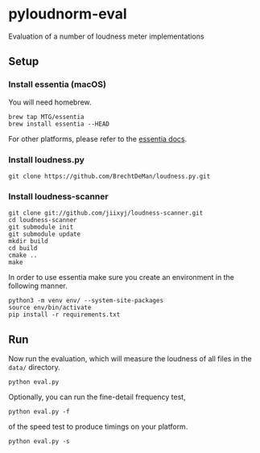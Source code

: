# pyloudnorm-eval
Evaluation of a number of loudness meter implementations

## Setup

### Install essentia (macOS)

You will need homebrew.
```
brew tap MTG/essentia
brew install essentia --HEAD
```

For other platforms, please refer to the [essentia docs](https://essentia.upf.edu/documentation/installing.html).

### Install loudness.py

```
git clone https://github.com/BrechtDeMan/loudness.py.git
```

### Install loudness-scanner

```
git clone git://github.com/jiixyj/loudness-scanner.git
cd loudness-scanner
git submodule init
git submodule update
mkdir build
cd build
cmake ..
make
```

In order to use essentia make sure you create an environment in the following manner.

```
python3 -m venv env/ --system-site-packages
source env/bin/activate 
pip install -r requirements.txt
```

## Run 

Now run the evaluation, which will measure the loudness of all files in the `data/` directory.

```
python eval.py
```

Optionally, you can run the fine-detail frequency test,
```
python eval.py -f
```
of the speed test to produce timings on your platform.
```
python eval.py -s 
```